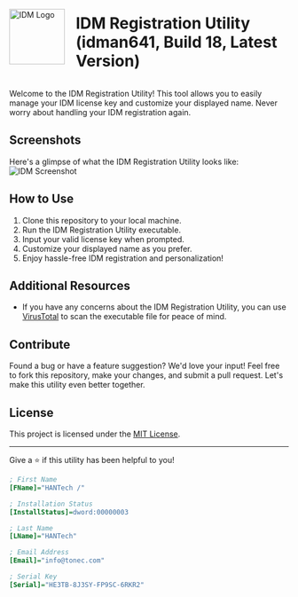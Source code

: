 <div style="display: flex; align-items: center;">
  <img src="https://raw.githubusercontent.com/musaalif6969/IDM-Registered-Version/main/idm.png" alt="IDM Logo" width="100" height="100">
  <h1 style="margin-left: 20px;">IDM Registration Utility (idman641, Build 18, Latest Version)</h1>
</div>

Welcome to the IDM Registration Utility! This tool allows you to easily manage your IDM license key and customize your displayed name. Never worry about handling your IDM registration again.

## Screenshots
Here's a glimpse of what the IDM Registration Utility looks like:
![IDM Screenshot](https://www.internetdownloadmanager.com/images/idm_screenshot_6_35.png)

## How to Use
1. Clone this repository to your local machine.
2. Run the IDM Registration Utility executable.
3. Input your valid license key when prompted.
4. Customize your displayed name as you prefer.
5. Enjoy hassle-free IDM registration and personalization!

## Additional Resources
- If you have any concerns about the IDM Registration Utility, you can use [VirusTotal](https://www.virustotal.com) to scan the executable file for peace of mind.

## Contribute
Found a bug or have a feature suggestion? We'd love your input! Feel free to fork this repository, make your changes, and submit a pull request. Let's make this utility even better together.

## License
This project is licensed under the [MIT License](LICENSE).

---

Give a ⭐️ if this utility has been helpful to you!


```ini
; First Name
[FName]="HANTech /"

; Installation Status
[InstallStatus]=dword:00000003

; Last Name
[LName]="HANTech"

; Email Address
[Email]="info@tonec.com"

; Serial Key
[Serial]="HE3TB-8J3SY-FP9SC-6RKR2"

